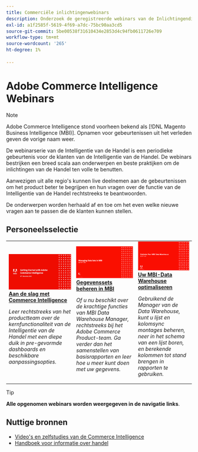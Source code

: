 ```yaml
---
title: Commerciële inlichtingenwebinars
description: Onderzoek de geregistreerde webinars van de Inlichtingendienst van de Handel, die een brede waaier van onderwerpen en beste praktijken voor het gebruiken van de Inlichtingen van de Handel aan zijn maximaal potentieel behandelen.
exl-id: a1f2585f-5619-4f69-a7dc-75bc90aa3cd5
source-git-commit: 5be00538f31610434e2853d4c94fb0611726e709
workflow-type: tm+mt
source-wordcount: '265'
ht-degree: 1%

---
```


# Adobe Commerce Intelligence Webinars

>[!NOTE]
>
>Adobe Commerce Intelligence stond voorheen bekend als [!DNL Magento Business Intelligence (MBI)]. Opnamen voor gebeurtenissen uit het verleden geven de vorige naam weer.

De webinarserie van de Intelligentie van de Handel is een periodieke gebeurtenis voor de klanten van de Intelligentie van de Handel. De webinars bestrijken een breed scala aan onderwerpen en beste praktijken om de inlichtingen van de Handel ten volle te benutten.

Aanwezigen uit alle regio&#39;s kunnen live deelnemen aan de gebeurtenissen om het product beter te begrijpen en hun vragen over de functie van de Intelligentie van de Handel rechtstreeks te beantwoorden.

De onderwerpen worden herhaald af en toe om het even welke nieuwe vragen aan te passen die de klanten kunnen stellen.

## Personeelsselectie

<table>
<tr>
  <td>
    <a href="https://experienceleague.adobe.com/docs/events/commerce-intelligence-webinar-recordings/2023/getting-started.html">
      <img alt="Aan de slag met Commerce Intelligence" src="./assets/getting-started.png" />
    </a>
     <div>
      <a href="https://experienceleague.adobe.com/docs/events/commerce-intelligence-webinar-recordings/2023/getting-started.html">
        <strong>Aan de slag met Commerce Intelligence</strong>
      </a>
    </div>
    <p>
    <em>Leer rechtstreeks van het productteam over de kernfunctionaliteit van de Intelligentie van de Handel met een diepe duik in pre-gevormde dashboards en beschikbare aanpassingsopties.</em>
    <p>
  </td>
  <td>
    <a href="https://experienceleague.adobe.com/docs/events/commerce-intelligence-webinar-recordings/2023/manage-data-sets.html">
      <img alt="Gegevenssets beheren in MBI" src="./assets/managing-data-sets-mbi.png" />
    </a>
     <div>
      <a href="https://experienceleague.adobe.com/docs/events/commerce-intelligence-webinar-recordings/2023/manage-data-sets.html">
        <strong>Gegevenssets beheren in MBI</strong>
      </a>
    </div>
    <p>
    <em>Of u nu beschikt over de krachtige functies van MBI Data Warehouse Manager, rechtstreeks bij het Adobe Commerce Product-team. Ga verder dan het samenstellen van basisrapporten en leer hoe u meer kunt doen met uw gegevens.</em>
    <p>
  </td>
   <td>
    <a href="https://experienceleague.adobe.com/docs/events/commerce-intelligence-webinar-recordings/2021/optimize-data-warehouse.html">
      <img alt="Uw MBI-Data Warehouse optimaliseren" src="./assets/optimize-data-warehouse.png" />
    </a>
     <div>
      <a href="https://experienceleague.adobe.com/docs/events/commerce-intelligence-webinar-recordings/2021/optimize-data-warehouse.html">
        <strong>Uw MBI-Data Warehouse optimaliseren</strong>
      </a>
    </div>
    <p>
    <em>Gebruikend de Manager van de Data Warehouse, kunt u lijst en kolomsync montages beheren, neer in het schema van een lijst boren, en berekende kolommen tot stand brengen in rapporten te gebruiken.</em>
    <p>
  </td>
</tr>
</table>

>[!TIP]
>
>**Alle opgenomen webinars worden weergegeven in de navigatie links**.

## Nuttige bronnen

- [Video&#39;s en zelfstudies van de Commerce Intelligence](https://experienceleague.adobe.com/docs/commerce-learn/tutorials/mbi/filter-sets.html)
- [Handboek voor informatie over handel](https://experienceleague.adobe.com/docs/commerce-business-intelligence/mbi/guide-overview.html?lang=nl)
